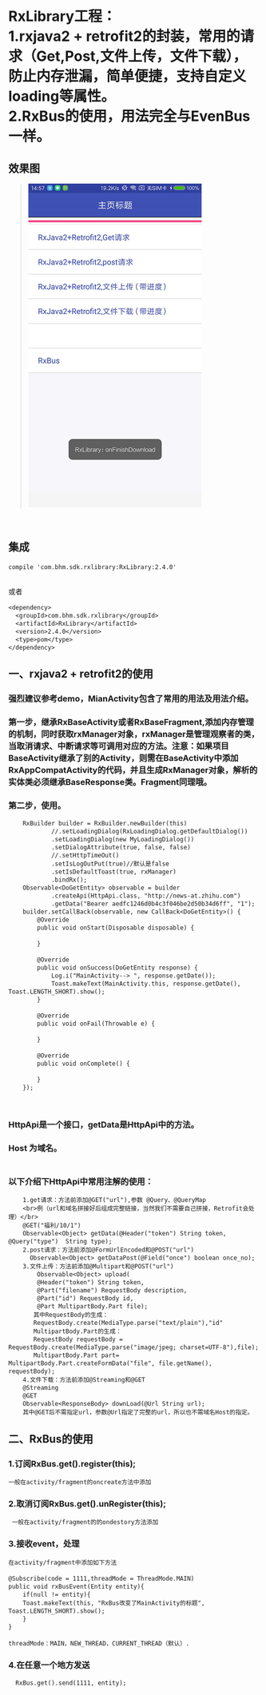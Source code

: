 RxLibrary工程：<br>1.rxjava2 + retrofit2的封装，常用的请求（Get,Post,文件上传，文件下载），防止内存泄漏，简单便捷，支持自定义loading等属性。</br>2.RxBus的使用，用法完全与EvenBus一样。
=
效果图
------
>![image](https://github.com/buhuiming/RxLibrary/blob/master/screenShots/2.jpg)</br>

<br>

集成
-------
    compile 'com.bhm.sdk.rxlibrary:RxLibrary:2.4.0'
<br>或者

    <dependency>
      <groupId>com.bhm.sdk.rxlibrary</groupId>
      <artifactId>RxLibrary</artifactId>
      <version>2.4.0</version>
      <type>pom</type>
    </dependency>


一、rxjava2 + retrofit2的使用
-------  
### 强烈建议参考demo，MianActivity包含了常用的用法及用法介绍。
### 第一步，继承RxBaseActivity或者RxBaseFragment,添加内存管理的机制，同时获取rxManager对象，rxManager是管理观察者的类，当取消请求、中断请求等可调用对应的方法。注意：如果项目BaseActivity继承了别的Activity，则需在BaseActivity中添加RxAppCompatActivity的代码，并且生成RxManager对象，解析的实体类必须继承BaseResponse类。Fragment同理哦。
### 第二步，使用。

        RxBuilder builder = RxBuilder.newBuilder(this)
                //.setLoadingDialog(RxLoadingDialog.getDefaultDialog())
                .setLoadingDialog(new MyLoadingDialog())
                .setDialogAttribute(true, false, false)
                //.setHttpTimeOut()
                .setIsLogOutPut(true)//默认是false
                .setIsDefaultToast(true, rxManager)
                .bindRx();
        Observable<DoGetEntity> observable = builder
                .createApi(HttpApi.class, "http://news-at.zhihu.com")
                .getData("Bearer aedfc1246d0b4c3f046be2d50b34d6ff", "1");
        builder.setCallBack(observable, new CallBack<DoGetEntity>() {
            @Override
            public void onStart(Disposable disposable) {

            }

            @Override
            public void onSuccess(DoGetEntity response) {
                Log.i("MainActivity--> ", response.getDate());
                Toast.makeText(MainActivity.this, response.getDate(), Toast.LENGTH_SHORT).show();
            }

            @Override
            public void onFail(Throwable e) {

            }

            @Override
            public void onComplete() {

            }
        });
<br>

### HttpApi是一个接口，getData是HttpApi中的方法。</br>
### Host 为域名。</br>                         
### 以下介绍下HttpApi中常用注解的使用：</br>
        1.get请求：方法前添加@GET("url"),参数 @Query、@QueryMap
        <br>例（url和域名拼接好后组成完整链接，当然我们不需要自己拼接，Retrofit会处理）</br>
        @GET("福利/10/1")
        Observable<Object> getData(@Header("token") String token, @Query("type")  String type);     
        2.post请求：方法前添加@FormUrlEncoded和@POST("url")
          Observable<Object> getDataPost(@Field("once") boolean once_no);
        3.文件上传：方法前添加@Multipart和@POST("url")
            Observable<Object> upload(
            @Header("token") String token,
            @Part("filename") RequestBody description,
            @Part("id") RequestBody id,
            @Part MultipartBody.Part file);
           其中RequestBody的生成：
           RequestBody.create(MediaType.parse("text/plain"),"id"
           MultipartBody.Part的生成：
           RequestBody requestBody = RequestBody.create(MediaType.parse("image/jpeg; charset=UTF-8"),file);
           MultipartBody.Part part= MultipartBody.Part.createFormData("file", file.getName(), requestBody);
        4.文件下载：方法前添加@Streaming和@GET
        @Streaming
        @GET
        Observable<ResponseBody> downLoad(@Url String url);
        其中@GET后不需指定url，参数@Url指定了完整的url，所以也不需域名Host的指定。
        
二、RxBus的使用
-------  

### 1.订阅RxBus.get().register(this);
    一般在activity/fragment的oncreate方法中添加
### 2.取消订阅RxBus.get().unRegister(this);
     一般在activity/fragment的的ondestory方法添加
### 3.接收event，处理
    在activity/fragment中添加如下方法
      
    @Subscribe(code = 1111,threadMode = ThreadMode.MAIN)
    public void rxBusEvent(Entity entity){
        if(null != entity){
        Toast.makeText(this, "RxBus改变了MainActivity的标题", Toast.LENGTH_SHORT).show();      
        }
    }
       
    threadMode：MAIN，NEW_THREAD，CURRENT_THREAD（默认）.
### 4.在任意一个地方发送
      RxBus.get().send(1111, entity);
